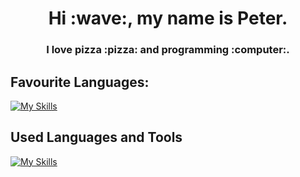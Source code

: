 <h1 align="center">Hi :wave:, my name is Peter.</h1>
<h3 align="center">I love pizza :pizza: and programming :computer:.</h3>


## Favourite Languages:
[![My Skills](https://skillicons.dev/icons?i=cs,py)](https://skillicons.dev)

## Used Languages and Tools
[![My Skills](https://skillicons.dev/icons?i=java,html,js,jquery,visualstudio,pycharm,idea,vscode)](https://skillicons.dev)

<!--
**rzymski/rzymski** is a ✨ _special_ ✨ repository because its `README.md` (this file) appears on your GitHub profile.

Here are some ideas to get you started:

- 🔭 I’m currently working on ...
- 🌱 I’m currently learning ...
- 👯 I’m looking to collaborate on ...
- 🤔 I’m looking for help with ...
- 💬 Ask me about ...
- 📫 How to reach me: ...
- 😄 Pronouns: ...
- ⚡ Fun fact: ...
-->
